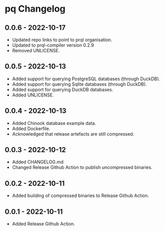 # pq Changelog

## 0.0.6 - 2022-10-17

* Updated repo links to point to prql organisation.
* Updated to prql-compiler version 0.2.9
* Removed UNLICENSE.

## 0.0.5 - 2022-10-13

* Added support for querying PostgreSQL databases (through DuckDB).
* Added support for querying Sqlite databases (through DuckDB).
* Added support for querying DuckDB databases.
* Added UNLICENSE.

## 0.0.4 - 2022-10-13

* Added Chinook database example data.
* Added Dockerfile.
* Acknowledged that release artefacts are still compressed.

## 0.0.3 - 2022-10-12

* Added CHANGELOG.md
* Changed Release Github Action to publish uncompressed binaries.

## 0.0.2 - 2022-10-11

* Added building of compressed binaries to Release Github Action.

## 0.0.1 - 2022-10-11

* Added Release Github Action.
